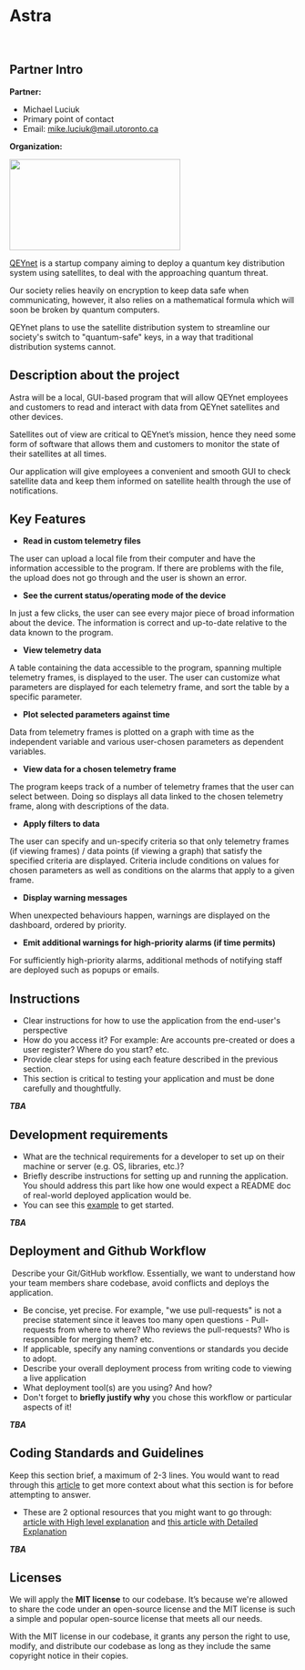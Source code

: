 # Astra
​
## Partner Intro
**Partner:**
* Michael Luciuk
* Primary point of contact
* Email: mike.luciuk@mail.utoronto.ca

**Organization:**

<p>
 <img width="300" height="160" src="https://images.squarespace-cdn.com/content/v1/5a837cb7d74cffca72977a29/1518672294226-XPZ4FOYONO9PKB0DX8AC/QEYnet+logo_final-+iteration+2.png">
</p>

[QEYnet](qeynet.com) is a startup company aiming to deploy a quantum key distribution system using satellites, to deal with the approaching quantum threat. 

Our society relies heavily on encryption to keep data safe when communicating, however, it also relies on a mathematical formula which will soon be broken by quantum computers.

QEYnet plans to use the satellite distribution system to streamline our society's switch to "quantum-safe" keys, in a way that traditional distribution systems cannot.

## Description about the project

Astra will be a local, GUI-based program that will allow QEYnet employees and customers to read and interact with data from QEYnet satellites and other devices.

Satellites out of view are critical to QEYnet’s mission, hence they need some form of software that allows them and customers to monitor the state of their satellites at all times.

Our application will give employees a convenient and smooth GUI to check satellite data and keep them informed on satellite health through the use of notifications.

## Key Features

* **Read in custom telemetry files**

The user can upload a local file from their computer and have the information accessible to the program. If there are problems with the file, the upload does not go through and the user is shown an error.

* **See the current status/operating mode of the device**

In just a few clicks, the user can see every major piece of broad information about the device. The information is correct and up-to-date relative to the data known to the program.

* **View telemetry data**

A table containing the data accessible to the program, spanning multiple telemetry frames, is displayed to the user. The user can customize what parameters are displayed for each telemetry frame, and sort the table by a specific parameter.

* **Plot selected parameters against time**

Data from telemetry frames is plotted on a graph with time as the independent variable and various user-chosen parameters as dependent variables.

* **View data for a chosen telemetry frame**

The program keeps track of a number of telemetry frames that the user can select between. Doing so displays all data linked to the chosen telemetry frame, along with descriptions of the data.

* **Apply filters to data**

The user can specify and un-specify criteria so that only telemetry frames (if viewing frames) / data points (if viewing a graph) that satisfy the specified criteria are displayed. Criteria include conditions on values for chosen parameters as well as conditions on the alarms that apply to a given frame.

* **Display warning messages**

When unexpected behaviours happen, warnings are displayed on the dashboard, ordered by priority.

* **Emit additional warnings for high-priority alarms (if time permits)**

For sufficiently high-priority alarms, additional methods of notifying staff are deployed such as popups or emails.

## Instructions
 * Clear instructions for how to use the application from the end-user's perspective
 * How do you access it? For example: Are accounts pre-created or does a user register? Where do you start? etc. 
 * Provide clear steps for using each feature described in the previous section.
 * This section is critical to testing your application and must be done carefully and thoughtfully.

 **_TBA_**
 
 ## Development requirements
 * What are the technical requirements for a developer to set up on their machine or server (e.g. OS, libraries, etc.)?
 * Briefly describe instructions for setting up and running the application. You should address this part like how one would expect a README doc of real-world deployed application would be.
 * You can see this [example](https://github.com/alichtman/shallow-backup#readme) to get started.

  **_TBA_**
 
 ## Deployment and Github Workflow
​
Describe your Git/GitHub workflow. Essentially, we want to understand how your team members share codebase, avoid conflicts and deploys the application.
​
 * Be concise, yet precise. For example, "we use pull-requests" is not a precise statement since it leaves too many open questions - Pull-requests from where to where? Who reviews the pull-requests? Who is responsible for merging them? etc.
 * If applicable, specify any naming conventions or standards you decide to adopt.
 * Describe your overall deployment process from writing code to viewing a live application
 * What deployment tool(s) are you using? And how?
 * Don't forget to **briefly justify why** you chose this workflow or particular aspects of it!

  **_TBA_**

 ## Coding Standards and Guidelines
 Keep this section brief, a maximum of 2-3 lines. You would want to read through this [article](https://www.geeksforgeeks.org/coding-standards-and-guidelines/) to get more context about what this section is for before attempting to answer.
  * These are 2 optional resources that you might want to go through: [article with High level explanation](https://blog.codacy.com/coding-standards-what-are-they-and-why-do-you-need-them/) and [this article with Detailed Explanation](https://google.github.io/styleguide/)
​

  **_TBA_**

 ## Licenses 

We will apply the **MIT license** to our codebase. It’s because we're allowed to share the code under an open-source license and the MIT license is such a simple and popular open-source license that meets all our needs.

With the MIT license in our codebase, it grants any person the right to use, modify, and distribute our codebase as long as they include the same copyright notice in their copies.

